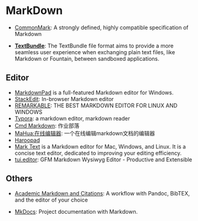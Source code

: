 # MarkDown

* [CommonMark](https://commonmark.org/): A strongly defined, highly compatible specification of Markdown

* **[TextBundle](http://textbundle.org/)**: The TextBundle file format aims to provide a more seamless user experience when exchanging plain text files, like Markdown or Fountain, between sandboxed applications.

## Editor
* [MarkdownPad](http://markdownpad.com/) is a full-featured Markdown editor for Windows.
* [StackEdit](https://stackedit.io/): In-browser Markdown editor
* [REMARKABLE](http://remarkableapp.github.io/): THE BEST MARKDOWN EDITOR FOR LINUX AND WINDOWS
* [Typora](https://typora.io/): a markdown editor, markdown reader
* [Cmd Markdown](https://www.zybuluo.com): 作业部落
* [MaHua:在线编辑器](http://mahua.jser.me/): 一个在线编辑markdown文档的编辑器
* [Haroopad](http://pad.haroopress.com/)
* [Mark Text](https://marktext.github.io/website/) is a Markdown editor for Mac, Windows, and Linux. It is a concise text editor, dedicated to improving your editing efficiency.
* [tui.editor](http://ui.toast.com/tui-editor/): GFM Markdown Wysiwyg Editor - Productive and Extensible

## Others

* [Academic Markdown and Citations](https://www.chriskrycho.com/2015/academic-markdown-and-citations.html): A workflow with Pandoc, BibTEX, and the editor of your choice

* [MkDocs](https://www.mkdocs.org/): Project documentation with Markdown.
